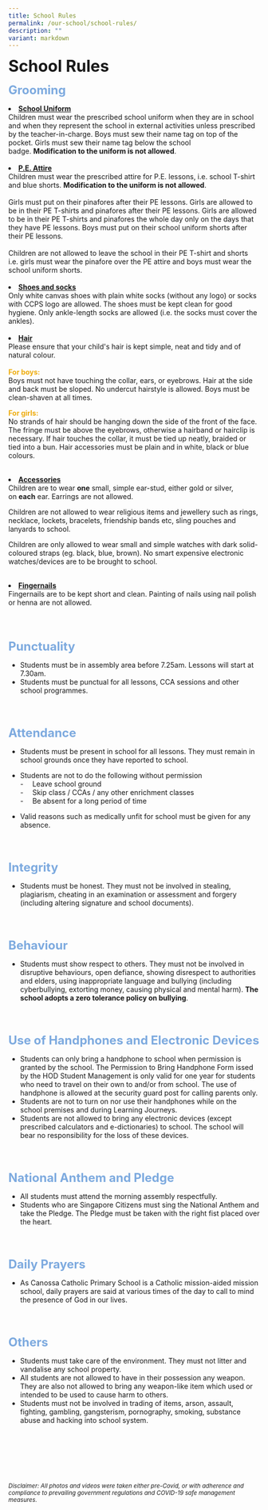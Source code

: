 ```yaml
---
title: School Rules
permalink: /our-school/school-rules/
description: ""
variant: markdown
---
```

<b><font size="6">School Rules</font></b>

<b><font size="5" color="#7daadf">Grooming</font></b>

<li><b><u>School Uniform</u></b></li>
Children must wear the prescribed school uniform when they are in school and when they represent the school in external activities unless prescribed by the teacher-in-charge. Boys must sew their name tag on top of the pocket. Girls must sew their name tag below the school badge.&nbsp;<b>Modification to the uniform is not allowed</b>.
<br><br>
<li><b><u>P.E. Attire</u></b></li>
Children must wear the prescribed attire for P.E. lessons, i.e. school T-shirt and blue shorts.&nbsp;<b>Modification to the uniform is not allowed</b>.
<br><br>
Girls must put on their pinafores after their PE lessons. Girls are allowed to be in their PE T-shirts and pinafores after their PE lessons. Girls are allowed to be in their PE T-shirts and pinafores the whole day only on the days that they have PE lessons. Boys must put on their school uniform shorts after their PE lessons.
<br><br> 
Children are not allowed to leave the school in their PE T-shirt and shorts i.e. girls must wear the pinafore over the PE attire and boys must wear the school uniform shorts.
<br>
<br>
<li><b><u>Shoes and socks</u></b></li>
Only white canvas shoes with plain white socks (without any logo) or socks with CCPS logo are allowed. The shoes must be kept clean for good hygiene. Only ankle-length socks are allowed (i.e. the socks must cover the ankles).
<br>
<br>
<li><b><u>Hair</u></b></li> 
Please ensure that your child's hair is kept simple, neat and tidy and of natural colour.
<br><br>
<b><font color="#eeac0d">For boys:</font></b><br>
Boys must not have touching the collar, ears, or eyebrows. Hair at the side and back must be sloped. No undercut hairstyle is allowed. Boys must be clean-shaven at all times.

<b><font color="#eeac0d">For girls:</font></b><br>
No strands of hair should be hanging down the side of the front of the face. The fringe must be above the eyebrows, otherwise a hairband or hairclip is necessary. If hair touches the collar, it must be tied up neatly, braided or tied into a bun. Hair accessories must be plain and in white, black or blue colours.
<br>
<br>
<li><b><u>Accessories</u></b></li> 
Children are to wear&nbsp;<b>one</b> small, simple ear-stud, either gold or silver, on&nbsp;<b>each</b>&nbsp;ear. Earrings are not allowed.  

Children are not allowed to wear religious items and jewellery such as rings, necklace, lockets, bracelets, friendship bands etc, sling pouches and lanyards to school.  

Children are only allowed to wear small and simple watches with dark solid-coloured straps (eg. black, blue, brown). No smart expensive electronic watches/devices are to be brought to school.
<br>
<br>
<li><b><u>Fingernails</u></b></li>
Fingernails are to be kept short and clean. Painting of nails using nail polish or henna are not allowed.
<br>
<br>
<br>
<br>

<b><font size="5" color="#7daadf">Punctuality</font></b>
*   Students must be in assembly area before 7.25am. Lessons will start at 7.30am.
*   Students must be punctual for all lessons, CCA sessions and other school programmes.
<br>
<br>

<b><font size="5" color="#7daadf">Attendance</font></b>
*   Students must be present in school for all lessons. They must remain in school grounds once they have reported to school.
*   Students are not to do the following without permission
<br>-  Leave school ground
<br>-  Skip class / CCAs / any other enrichment classes
<br>-  Be absent for a long period of time

* Valid reasons such as medically unfit for school must be given for any absence.
<br>
<br>

<b><font size="5" color="#7daadf">Integrity</font></b>
*   Students must be honest. They must not be involved in stealing, plagiarism, cheating in an examination or assessment and forgery (including altering signature and school documents).
<br>
<br>

<b><font size="5" color="#7daadf">Behaviour</font></b>
*   Students must show respect to others. They must not be involved in disruptive behaviours, open defiance, showing disrespect to authorities and elders, using inappropriate language and bullying (including cyberbullying, extorting money, causing physical and mental harm). **The school adopts a zero tolerance policy on bullying**.
<br>
<br>

<b><font size="5" color="#7daadf">Use of Handphones and Electronic Devices</font></b>
*   Students can only bring a handphone to school when permission is granted by the school. The Permission to Bring Handphone Form issed by the HOD Student Management is only valid for one year for students who need to travel on their own to and/or from school. The use of handphone is allowed at the security guard post for calling parents only.
*   Students are not to turn on nor use their handphones while on the school premises and during Learning Journeys.
*   Students are not allowed to bring any electronic devices (except prescribed calculators and e-dictionaries) to school. The school will bear no responsibility for the loss of these devices.
<br>
<br>

<b><font size="5" color="#7daadf">National Anthem and Pledge</font></b>
*   All students must attend the morning assembly respectfully.
*   Students who are Singapore Citizens must sing the National Anthem and take the Pledge. The Pledge must be taken with the right fist placed over the heart.
<br>
<br>

<b><font size="5" color="#7daadf">Daily Prayers</font></b>
*   As Canossa Catholic Primary School is a Catholic mission-aided mission school, daily prayers are said at various times of the day to call to mind the presence of God in our lives.
<br>
<br>

<b><font size="5" color="#7daadf">Others</font></b>
*   Students must take care of the environment. They must not litter and vandalise any school property.
*   All students are not allowed to have in their possession any weapon. They are also not allowed to bring any weapon-like item which used or intended to be used to cause harm to others.
*   Students must not be involved in trading of items, arson, assault, fighting, gambling, gangsterism, pornography, smoking, substance abuse and hacking into school system.


<br><br><br><br><br><br>
<sup>_Disclaimer: All photos and videos were taken either pre-Covid, or with adherence and compliance to prevailing government regulations and COVID-19 safe management measures._</sup>